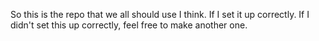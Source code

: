 So this is the repo that we all should use I think. If I set it up correctly.
If I didn't set this up correctly, feel free to make another one.
